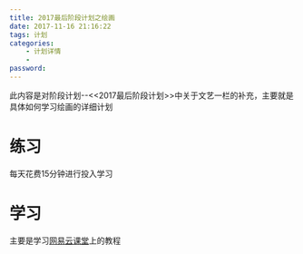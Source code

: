 ```yaml
---
title: 2017最后阶段计划之绘画
date: 2017-11-16 21:16:22
tags: 计划
categories:
    - 计划详情
    - 
password: 
---
```



此内容是对阶段计划--<<2017最后阶段计划>>中关于文艺一栏的补充，主要就是具体如何学习绘画的详细计划

# 练习

每天花费15分钟进行投入学习

# 学习

主要是学习[网易云课堂](http://study.163.com/category/calligraphy)上的教程
